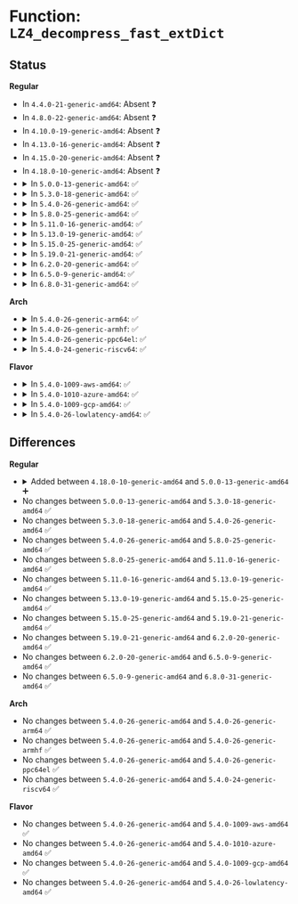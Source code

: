 # Function: <code>LZ4_decompress_fast_extDict</code>

## Status
<b>Regular</b>
<ul>
<li>
In <code>4.4.0-21-generic-amd64</code>: Absent ❓
</li>
<li>
In <code>4.8.0-22-generic-amd64</code>: Absent ❓
</li>
<li>
In <code>4.10.0-19-generic-amd64</code>: Absent ❓
</li>
<li>
In <code>4.13.0-16-generic-amd64</code>: Absent ❓
</li>
<li>
In <code>4.15.0-20-generic-amd64</code>: Absent ❓
</li>
<li>
In <code>4.18.0-10-generic-amd64</code>: Absent ❓
</li>
<li>
<details>
<summary>In <code>5.0.0-13-generic-amd64</code>: ✅</summary>

```c
int LZ4_decompress_fast_extDict(const char * source, char * dest, int originalSize, const void * dictStart, size_t dictSize)
```

```json
{
  "name": "LZ4_decompress_fast_extDict",
  "collision_type": "Unique Static",
  "inline_type": "No",
  "funcs": [
    {
      "addr": 18446744071584031760,
      "name": "LZ4_decompress_fast_extDict",
      "external": false,
      "loc": "lib/lz4/lz4_decompress.c:510",
      "file": "lib/lz4/lz4_decompress.c",
      "inline": "seen, unknown",
      "caller_inline": [],
      "caller_func": [
        "lib/lz4/lz4_decompress.c:LZ4_decompress_fast_usingDict",
        "lib/lz4/lz4_decompress.c:LZ4_decompress_fast_continue"
      ]
    }
  ],
  "symbols": [
    {
      "addr": 18446744071584031760,
      "name": "LZ4_decompress_fast_extDict",
      "section": ".text",
      "bind": "STB_LOCAL",
      "size": 1400
    }
  ]
}
```
</details>
</li>
<li>
<details>
<summary>In <code>5.3.0-18-generic-amd64</code>: ✅</summary>

```c
int LZ4_decompress_fast_extDict(const char * source, char * dest, int originalSize, const void * dictStart, size_t dictSize)
```

```json
{
  "name": "LZ4_decompress_fast_extDict",
  "collision_type": "Unique Static",
  "inline_type": "No",
  "funcs": [
    {
      "addr": 18446744071584216160,
      "name": "LZ4_decompress_fast_extDict",
      "external": false,
      "loc": "lib/lz4/lz4_decompress.c:510",
      "file": "lib/lz4/lz4_decompress.c",
      "inline": "seen, unknown",
      "caller_inline": [],
      "caller_func": [
        "lib/lz4/lz4_decompress.c:LZ4_decompress_fast_usingDict",
        "lib/lz4/lz4_decompress.c:LZ4_decompress_fast_continue"
      ]
    }
  ],
  "symbols": [
    {
      "addr": 18446744071584216160,
      "name": "LZ4_decompress_fast_extDict",
      "section": ".text",
      "bind": "STB_LOCAL",
      "size": 1383
    }
  ]
}
```
</details>
</li>
<li>
<details>
<summary>In <code>5.4.0-26-generic-amd64</code>: ✅</summary>

```c
int LZ4_decompress_fast_extDict(const char * source, char * dest, int originalSize, const void * dictStart, size_t dictSize)
```

```json
{
  "name": "LZ4_decompress_fast_extDict",
  "collision_type": "Unique Static",
  "inline_type": "No",
  "funcs": [
    {
      "addr": 18446744071584350960,
      "name": "LZ4_decompress_fast_extDict",
      "external": false,
      "loc": "lib/lz4/lz4_decompress.c:510",
      "file": "lib/lz4/lz4_decompress.c",
      "inline": "seen, unknown",
      "caller_inline": [],
      "caller_func": [
        "lib/lz4/lz4_decompress.c:LZ4_decompress_fast_usingDict",
        "lib/lz4/lz4_decompress.c:LZ4_decompress_fast_continue"
      ]
    }
  ],
  "symbols": [
    {
      "addr": 18446744071584350960,
      "name": "LZ4_decompress_fast_extDict",
      "section": ".text",
      "bind": "STB_LOCAL",
      "size": 1383
    }
  ]
}
```
</details>
</li>
<li>
<details>
<summary>In <code>5.8.0-25-generic-amd64</code>: ✅</summary>

```c
int LZ4_decompress_fast_extDict(const char * source, char * dest, int originalSize, const void * dictStart, size_t dictSize)
```

```json
{
  "name": "LZ4_decompress_fast_extDict",
  "collision_type": "Unique Static",
  "inline_type": "No",
  "funcs": [
    {
      "addr": 18446744071584782752,
      "name": "LZ4_decompress_fast_extDict",
      "external": false,
      "loc": "lib/lz4/lz4_decompress.c:513",
      "file": "lib/lz4/lz4_decompress.c",
      "inline": "seen, unknown",
      "caller_inline": [],
      "caller_func": [
        "lib/lz4/lz4_decompress.c:LZ4_decompress_fast_usingDict",
        "lib/lz4/lz4_decompress.c:LZ4_decompress_fast_continue"
      ]
    }
  ],
  "symbols": [
    {
      "addr": 18446744071584782752,
      "name": "LZ4_decompress_fast_extDict",
      "section": ".text",
      "bind": "STB_LOCAL",
      "size": 1297
    }
  ]
}
```
</details>
</li>
<li>
<details>
<summary>In <code>5.11.0-16-generic-amd64</code>: ✅</summary>

```c
int LZ4_decompress_fast_extDict(const char * source, char * dest, int originalSize, const void * dictStart, size_t dictSize)
```

```json
{
  "name": "LZ4_decompress_fast_extDict",
  "collision_type": "Unique Static",
  "inline_type": "No",
  "funcs": [
    {
      "addr": 18446744071584896160,
      "name": "LZ4_decompress_fast_extDict",
      "external": false,
      "loc": "lib/lz4/lz4_decompress.c:517",
      "file": "lib/lz4/lz4_decompress.c",
      "inline": "seen, unknown",
      "caller_inline": [],
      "caller_func": [
        "lib/lz4/lz4_decompress.c:LZ4_decompress_fast_usingDict",
        "lib/lz4/lz4_decompress.c:LZ4_decompress_fast_continue"
      ]
    }
  ],
  "symbols": [
    {
      "addr": 18446744071584896160,
      "name": "LZ4_decompress_fast_extDict",
      "section": ".text",
      "bind": "STB_LOCAL",
      "size": 1296
    }
  ]
}
```
</details>
</li>
<li>
<details>
<summary>In <code>5.13.0-19-generic-amd64</code>: ✅</summary>

```c
int LZ4_decompress_fast_extDict(const char * source, char * dest, int originalSize, const void * dictStart, size_t dictSize)
```

```json
{
  "name": "LZ4_decompress_fast_extDict",
  "collision_type": "Unique Static",
  "inline_type": "No",
  "funcs": [
    {
      "addr": 18446744071584919760,
      "name": "LZ4_decompress_fast_extDict",
      "external": false,
      "loc": "lib/lz4/lz4_decompress.c:517",
      "file": "lib/lz4/lz4_decompress.c",
      "inline": "seen, unknown",
      "caller_inline": [],
      "caller_func": [
        "lib/lz4/lz4_decompress.c:LZ4_decompress_fast_usingDict",
        "lib/lz4/lz4_decompress.c:LZ4_decompress_fast_continue"
      ]
    }
  ],
  "symbols": [
    {
      "addr": 18446744071584919760,
      "name": "LZ4_decompress_fast_extDict",
      "section": ".text",
      "bind": "STB_LOCAL",
      "size": 1441
    }
  ]
}
```
</details>
</li>
<li>
<details>
<summary>In <code>5.15.0-25-generic-amd64</code>: ✅</summary>

```c
int LZ4_decompress_fast_extDict(const char * source, char * dest, int originalSize, const void * dictStart, size_t dictSize)
```

```json
{
  "name": "LZ4_decompress_fast_extDict",
  "collision_type": "Unique Static",
  "inline_type": "No",
  "funcs": [
    {
      "addr": 18446744071585356400,
      "name": "LZ4_decompress_fast_extDict",
      "external": false,
      "loc": "lib/lz4/lz4_decompress.c:517",
      "file": "lib/lz4/lz4_decompress.c",
      "inline": "seen, unknown",
      "caller_inline": [],
      "caller_func": [
        "lib/lz4/lz4_decompress.c:LZ4_decompress_fast_usingDict",
        "lib/lz4/lz4_decompress.c:LZ4_decompress_fast_continue"
      ]
    }
  ],
  "symbols": [
    {
      "addr": 18446744071585356400,
      "name": "LZ4_decompress_fast_extDict",
      "section": ".text",
      "bind": "STB_LOCAL",
      "size": 1441
    }
  ]
}
```
</details>
</li>
<li>
<details>
<summary>In <code>5.19.0-21-generic-amd64</code>: ✅</summary>

```c
int LZ4_decompress_fast_extDict(const char * source, char * dest, int originalSize, const void * dictStart, size_t dictSize)
```

```json
{
  "name": "LZ4_decompress_fast_extDict",
  "collision_type": "Unique Static",
  "inline_type": "No",
  "funcs": [
    {
      "addr": 18446744071586215296,
      "name": "LZ4_decompress_fast_extDict",
      "external": false,
      "loc": "lib/lz4/lz4_decompress.c:521",
      "file": "lib/lz4/lz4_decompress.c",
      "inline": "seen, unknown",
      "caller_inline": [],
      "caller_func": [
        "lib/lz4/lz4_decompress.c:LZ4_decompress_fast_usingDict",
        "lib/lz4/lz4_decompress.c:LZ4_decompress_fast_continue"
      ]
    }
  ],
  "symbols": [
    {
      "addr": 18446744071586215296,
      "name": "LZ4_decompress_fast_extDict",
      "section": ".text",
      "bind": "STB_LOCAL",
      "size": 1480
    }
  ]
}
```
</details>
</li>
<li>
<details>
<summary>In <code>6.2.0-20-generic-amd64</code>: ✅</summary>

```c
int LZ4_decompress_fast_extDict(const char * source, char * dest, int originalSize, const void * dictStart, size_t dictSize)
```

```json
{
  "name": "LZ4_decompress_fast_extDict",
  "collision_type": "Unique Static",
  "inline_type": "No",
  "funcs": [
    {
      "addr": 18446744071587211728,
      "name": "LZ4_decompress_fast_extDict",
      "external": false,
      "loc": "lib/lz4/lz4_decompress.c:521",
      "file": "lib/lz4/lz4_decompress.c",
      "inline": "seen, unknown",
      "caller_inline": [],
      "caller_func": [
        "lib/lz4/lz4_decompress.c:LZ4_decompress_fast_usingDict",
        "lib/lz4/lz4_decompress.c:LZ4_decompress_fast_continue"
      ]
    }
  ],
  "symbols": [
    {
      "addr": 18446744071587211728,
      "name": "LZ4_decompress_fast_extDict",
      "section": ".text",
      "bind": "STB_LOCAL",
      "size": 1480
    }
  ]
}
```
</details>
</li>
<li>
<details>
<summary>In <code>6.5.0-9-generic-amd64</code>: ✅</summary>

```c
int LZ4_decompress_fast_extDict(const char * source, char * dest, int originalSize, const void * dictStart, size_t dictSize)
```

```json
{
  "name": "LZ4_decompress_fast_extDict",
  "collision_type": "Unique Static",
  "inline_type": "No",
  "funcs": [
    {
      "addr": 18446744071587475792,
      "name": "LZ4_decompress_fast_extDict",
      "external": false,
      "loc": "lib/lz4/lz4_decompress.c:521",
      "file": "lib/lz4/lz4_decompress.c",
      "inline": "seen, unknown",
      "caller_inline": [],
      "caller_func": [
        "lib/lz4/lz4_decompress.c:LZ4_decompress_fast_usingDict",
        "lib/lz4/lz4_decompress.c:LZ4_decompress_fast_continue"
      ]
    }
  ],
  "symbols": [
    {
      "addr": 18446744071587475792,
      "name": "LZ4_decompress_fast_extDict",
      "section": ".text",
      "bind": "STB_LOCAL",
      "size": 1637
    }
  ]
}
```
</details>
</li>
<li>
<details>
<summary>In <code>6.8.0-31-generic-amd64</code>: ✅</summary>

```c
int LZ4_decompress_fast_extDict(const char * source, char * dest, int originalSize, const void * dictStart, size_t dictSize)
```

```json
{
  "name": "LZ4_decompress_fast_extDict",
  "collision_type": "Unique Static",
  "inline_type": "No",
  "funcs": [
    {
      "addr": 18446744071587810576,
      "name": "LZ4_decompress_fast_extDict",
      "external": false,
      "loc": "lib/lz4/lz4_decompress.c:521",
      "file": "lib/lz4/lz4_decompress.c",
      "inline": "seen, unknown",
      "caller_inline": [],
      "caller_func": [
        "lib/lz4/lz4_decompress.c:LZ4_decompress_fast_usingDict",
        "lib/lz4/lz4_decompress.c:LZ4_decompress_fast_continue"
      ]
    }
  ],
  "symbols": [
    {
      "addr": 18446744071587810576,
      "name": "LZ4_decompress_fast_extDict",
      "section": ".text",
      "bind": "STB_LOCAL",
      "size": 1637
    }
  ]
}
```
</details>
</li>
</ul>
<b>Arch</b>
<ul>
<li>
<details>
<summary>In <code>5.4.0-26-generic-arm64</code>: ✅</summary>

```c
int LZ4_decompress_fast_extDict(const char * source, char * dest, int originalSize, const void * dictStart, size_t dictSize)
```

```json
{
  "name": "LZ4_decompress_fast_extDict",
  "collision_type": "Unique Static",
  "inline_type": "No",
  "funcs": [
    {
      "addr": 18446603336496237952,
      "name": "LZ4_decompress_fast_extDict",
      "external": false,
      "loc": "lib/lz4/lz4_decompress.c:510",
      "file": "lib/lz4/lz4_decompress.c",
      "inline": "seen, unknown",
      "caller_inline": [],
      "caller_func": [
        "lib/lz4/lz4_decompress.c:LZ4_decompress_fast_usingDict",
        "lib/lz4/lz4_decompress.c:LZ4_decompress_fast_continue"
      ]
    }
  ],
  "symbols": [
    {
      "addr": 18446603336496237952,
      "name": "LZ4_decompress_fast_extDict",
      "section": ".text",
      "bind": "STB_LOCAL",
      "size": 1824
    }
  ]
}
```
</details>
</li>
<li>
<details>
<summary>In <code>5.4.0-26-generic-armhf</code>: ✅</summary>

```c
int LZ4_decompress_fast_extDict(const char * source, char * dest, int originalSize, const void * dictStart, size_t dictSize)
```

```json
{
  "name": "LZ4_decompress_fast_extDict",
  "collision_type": "Unique Static",
  "inline_type": "No",
  "funcs": [
    {
      "addr": 3229582372,
      "name": "LZ4_decompress_fast_extDict",
      "external": false,
      "loc": "lib/lz4/lz4_decompress.c:510",
      "file": "lib/lz4/lz4_decompress.c",
      "inline": "seen, unknown",
      "caller_inline": [],
      "caller_func": [
        "lib/lz4/lz4_decompress.c:LZ4_decompress_fast_usingDict",
        "lib/lz4/lz4_decompress.c:LZ4_decompress_fast_continue"
      ]
    }
  ],
  "symbols": [
    {
      "addr": 3229582372,
      "name": "LZ4_decompress_fast_extDict",
      "section": ".text",
      "bind": "STB_LOCAL",
      "size": 1584
    }
  ]
}
```
</details>
</li>
<li>
<details>
<summary>In <code>5.4.0-26-generic-ppc64el</code>: ✅</summary>

```c
int LZ4_decompress_fast_extDict(const char * source, char * dest, int originalSize, const void * dictStart, size_t dictSize)
```

```json
{
  "name": "LZ4_decompress_fast_extDict",
  "collision_type": "Unique Static",
  "inline_type": "No",
  "funcs": [
    {
      "addr": 13835058055290531936,
      "name": "LZ4_decompress_fast_extDict",
      "external": false,
      "loc": "lib/lz4/lz4_decompress.c:510",
      "file": "lib/lz4/lz4_decompress.c",
      "inline": "seen, unknown",
      "caller_inline": [],
      "caller_func": [
        "lib/lz4/lz4_decompress.c:LZ4_decompress_fast_usingDict",
        "lib/lz4/lz4_decompress.c:LZ4_decompress_fast_continue"
      ]
    }
  ],
  "symbols": [
    {
      "addr": 13835058055290531936,
      "name": "LZ4_decompress_fast_extDict",
      "section": ".text",
      "bind": "STB_LOCAL",
      "size": 1780
    }
  ]
}
```
</details>
</li>
<li>
<details>
<summary>In <code>5.4.0-24-generic-riscv64</code>: ✅</summary>

```c
int LZ4_decompress_fast_extDict(const char * source, char * dest, int originalSize, const void * dictStart, size_t dictSize)
```

```json
{
  "name": "LZ4_decompress_fast_extDict",
  "collision_type": "Unique Static",
  "inline_type": "No",
  "funcs": [
    {
      "addr": 18446743936275288508,
      "name": "LZ4_decompress_fast_extDict",
      "external": false,
      "loc": "lib/lz4/lz4_decompress.c:510",
      "file": "lib/lz4/lz4_decompress.c",
      "inline": "seen, unknown",
      "caller_inline": [],
      "caller_func": [
        "lib/lz4/lz4_decompress.c:LZ4_decompress_fast_usingDict",
        "lib/lz4/lz4_decompress.c:LZ4_decompress_fast_continue"
      ]
    }
  ],
  "symbols": [
    {
      "addr": 18446743936275288508,
      "name": "LZ4_decompress_fast_extDict",
      "section": ".text",
      "bind": "STB_LOCAL",
      "size": 2100
    }
  ]
}
```
</details>
</li>
</ul>
<b>Flavor</b>
<ul>
<li>
<details>
<summary>In <code>5.4.0-1009-aws-amd64</code>: ✅</summary>

```c
int LZ4_decompress_fast_extDict(const char * source, char * dest, int originalSize, const void * dictStart, size_t dictSize)
```

```json
{
  "name": "LZ4_decompress_fast_extDict",
  "collision_type": "Unique Static",
  "inline_type": "No",
  "funcs": [
    {
      "addr": 18446744071584319696,
      "name": "LZ4_decompress_fast_extDict",
      "external": false,
      "loc": "lib/lz4/lz4_decompress.c:510",
      "file": "lib/lz4/lz4_decompress.c",
      "inline": "seen, unknown",
      "caller_inline": [],
      "caller_func": [
        "lib/lz4/lz4_decompress.c:LZ4_decompress_fast_usingDict",
        "lib/lz4/lz4_decompress.c:LZ4_decompress_fast_continue"
      ]
    }
  ],
  "symbols": [
    {
      "addr": 18446744071584319696,
      "name": "LZ4_decompress_fast_extDict",
      "section": ".text",
      "bind": "STB_LOCAL",
      "size": 1383
    }
  ]
}
```
</details>
</li>
<li>
<details>
<summary>In <code>5.4.0-1010-azure-amd64</code>: ✅</summary>

```c
int LZ4_decompress_fast_extDict(const char * source, char * dest, int originalSize, const void * dictStart, size_t dictSize)
```

```json
{
  "name": "LZ4_decompress_fast_extDict",
  "collision_type": "Unique Static",
  "inline_type": "No",
  "funcs": [
    {
      "addr": 18446744071584254896,
      "name": "LZ4_decompress_fast_extDict",
      "external": false,
      "loc": "lib/lz4/lz4_decompress.c:510",
      "file": "lib/lz4/lz4_decompress.c",
      "inline": "seen, unknown",
      "caller_inline": [],
      "caller_func": [
        "lib/lz4/lz4_decompress.c:LZ4_decompress_fast_usingDict",
        "lib/lz4/lz4_decompress.c:LZ4_decompress_fast_continue"
      ]
    }
  ],
  "symbols": [
    {
      "addr": 18446744071584254896,
      "name": "LZ4_decompress_fast_extDict",
      "section": ".text",
      "bind": "STB_LOCAL",
      "size": 1383
    }
  ]
}
```
</details>
</li>
<li>
<details>
<summary>In <code>5.4.0-1009-gcp-amd64</code>: ✅</summary>

```c
int LZ4_decompress_fast_extDict(const char * source, char * dest, int originalSize, const void * dictStart, size_t dictSize)
```

```json
{
  "name": "LZ4_decompress_fast_extDict",
  "collision_type": "Unique Static",
  "inline_type": "No",
  "funcs": [
    {
      "addr": 18446744071584302608,
      "name": "LZ4_decompress_fast_extDict",
      "external": false,
      "loc": "lib/lz4/lz4_decompress.c:510",
      "file": "lib/lz4/lz4_decompress.c",
      "inline": "seen, unknown",
      "caller_inline": [],
      "caller_func": [
        "lib/lz4/lz4_decompress.c:LZ4_decompress_fast_usingDict",
        "lib/lz4/lz4_decompress.c:LZ4_decompress_fast_continue"
      ]
    }
  ],
  "symbols": [
    {
      "addr": 18446744071584302608,
      "name": "LZ4_decompress_fast_extDict",
      "section": ".text",
      "bind": "STB_LOCAL",
      "size": 1383
    }
  ]
}
```
</details>
</li>
<li>
<details>
<summary>In <code>5.4.0-26-lowlatency-amd64</code>: ✅</summary>

```c
int LZ4_decompress_fast_extDict(const char * source, char * dest, int originalSize, const void * dictStart, size_t dictSize)
```

```json
{
  "name": "LZ4_decompress_fast_extDict",
  "collision_type": "Unique Static",
  "inline_type": "No",
  "funcs": [
    {
      "addr": 18446744071584408640,
      "name": "LZ4_decompress_fast_extDict",
      "external": false,
      "loc": "lib/lz4/lz4_decompress.c:510",
      "file": "lib/lz4/lz4_decompress.c",
      "inline": "seen, unknown",
      "caller_inline": [],
      "caller_func": [
        "lib/lz4/lz4_decompress.c:LZ4_decompress_fast_usingDict",
        "lib/lz4/lz4_decompress.c:LZ4_decompress_fast_continue"
      ]
    }
  ],
  "symbols": [
    {
      "addr": 18446744071584408640,
      "name": "LZ4_decompress_fast_extDict",
      "section": ".text",
      "bind": "STB_LOCAL",
      "size": 1383
    }
  ]
}
```
</details>
</li>
</ul>

## Differences
<b>Regular</b>
<ul>
<li>
<details>
<summary>Added between <code>4.18.0-10-generic-amd64</code> and <code>5.0.0-13-generic-amd64</code> ➕</summary>

```c
int LZ4_decompress_fast_extDict(const char * source, char * dest, int originalSize, const void * dictStart, size_t dictSize)
```
</details>
</li>
<li>
No changes between <code>5.0.0-13-generic-amd64</code> and <code>5.3.0-18-generic-amd64</code> ✅
</li>
<li>
No changes between <code>5.3.0-18-generic-amd64</code> and <code>5.4.0-26-generic-amd64</code> ✅
</li>
<li>
No changes between <code>5.4.0-26-generic-amd64</code> and <code>5.8.0-25-generic-amd64</code> ✅
</li>
<li>
No changes between <code>5.8.0-25-generic-amd64</code> and <code>5.11.0-16-generic-amd64</code> ✅
</li>
<li>
No changes between <code>5.11.0-16-generic-amd64</code> and <code>5.13.0-19-generic-amd64</code> ✅
</li>
<li>
No changes between <code>5.13.0-19-generic-amd64</code> and <code>5.15.0-25-generic-amd64</code> ✅
</li>
<li>
No changes between <code>5.15.0-25-generic-amd64</code> and <code>5.19.0-21-generic-amd64</code> ✅
</li>
<li>
No changes between <code>5.19.0-21-generic-amd64</code> and <code>6.2.0-20-generic-amd64</code> ✅
</li>
<li>
No changes between <code>6.2.0-20-generic-amd64</code> and <code>6.5.0-9-generic-amd64</code> ✅
</li>
<li>
No changes between <code>6.5.0-9-generic-amd64</code> and <code>6.8.0-31-generic-amd64</code> ✅
</li>
</ul>
<b>Arch</b>
<ul>
<li>
No changes between <code>5.4.0-26-generic-amd64</code> and <code>5.4.0-26-generic-arm64</code> ✅
</li>
<li>
No changes between <code>5.4.0-26-generic-amd64</code> and <code>5.4.0-26-generic-armhf</code> ✅
</li>
<li>
No changes between <code>5.4.0-26-generic-amd64</code> and <code>5.4.0-26-generic-ppc64el</code> ✅
</li>
<li>
No changes between <code>5.4.0-26-generic-amd64</code> and <code>5.4.0-24-generic-riscv64</code> ✅
</li>
</ul>
<b>Flavor</b>
<ul>
<li>
No changes between <code>5.4.0-26-generic-amd64</code> and <code>5.4.0-1009-aws-amd64</code> ✅
</li>
<li>
No changes between <code>5.4.0-26-generic-amd64</code> and <code>5.4.0-1010-azure-amd64</code> ✅
</li>
<li>
No changes between <code>5.4.0-26-generic-amd64</code> and <code>5.4.0-1009-gcp-amd64</code> ✅
</li>
<li>
No changes between <code>5.4.0-26-generic-amd64</code> and <code>5.4.0-26-lowlatency-amd64</code> ✅
</li>
</ul>
